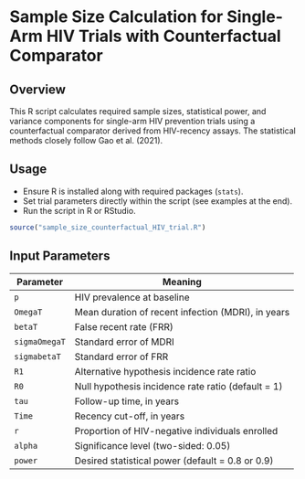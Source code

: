 # Sample Size Calculation for Single-Arm HIV Trials with Counterfactual Comparator

## Overview

This R script calculates required sample sizes, statistical power, and variance components for single-arm HIV prevention trials using a counterfactual comparator derived from HIV-recency assays. The statistical methods closely follow Gao et al. (2021).

## Usage

- Ensure R is installed along with required packages (`stats`).
- Set trial parameters directly within the script (see examples at the end).
- Run the script in R or RStudio.

```R
source("sample_size_counterfactual_HIV_trial.R")
```

## Input Parameters

| Parameter    | Meaning                                                    |
|--------------|------------------------------------------------------------|
| `p`          | HIV prevalence at baseline                                 |
| `OmegaT`     | Mean duration of recent infection (MDRI), in years         |
| `betaT`      | False recent rate (FRR)                                    |
| `sigmaOmegaT`| Standard error of MDRI                                     |
| `sigmabetaT` | Standard error of FRR                                      |
| `R1`         | Alternative hypothesis incidence rate ratio                |
| `R0`         | Null hypothesis incidence rate ratio (default = 1)         |
| `tau`        | Follow-up time, in years                                   |
| `Time`       | Recency cut-off, in years                                  |
| `r`          | Proportion of HIV-negative individuals enrolled            |
| `alpha`      | Significance level (two-sided: 0.05)                       |
| `power`      | Desired statistical power (default = 0.8 or 0.9)           |

